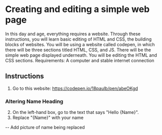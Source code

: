 # Creating and editing a simple web page
In this day and age, everything requires a website. Through these instructions, you will learn basic editing of HTML and CSS, the building blocks of websites. You will be using a website called codepen, in which there will be three sections titled HTML, CSS, and JS. There will be the simple web page displayed underneath. You will be editing the HTML and CSS sections.
Requirements:
A computer and stable internet connection

## Instructions

1. Go to this website: https://codepen.io/18paulb/pen/abeOKgd

### Altering Name Heading
2. On the left-hand box, go to the text that says "Hello {Name}".
3. Replace "{Name}" with your name

-- Add picture of name being replaced
